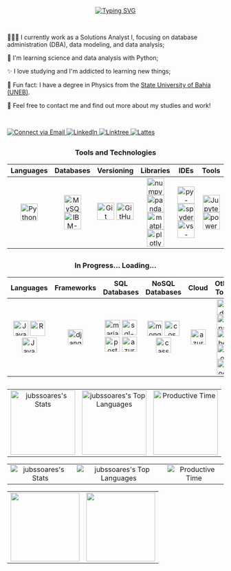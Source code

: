 <p align="center">
    <a href="https://git.io/typing-svg">
        <img src="https://readme-typing-svg.herokuapp.com?font=Fira+Code&weight=100&size=30&pause=1000&color=AE82CF&center=true&vCenter=true&random=false&width=1000&lines=Hello%2C+world!" alt="Typing SVG" />
    </a>
</p>


<br>

<p>👩🏻‍💻 I currently work as a Solutions Analyst I, focusing on database administration (DBA), data modeling, and data analysis;</p>
<p>🌱 I'm learning science and data analysis with Python;</p>
<p>✨ I love studying and I'm addicted to learning new things;</p>
<p>🔭 Fun fact: I have a degree in Physics from the <a href="https://portal.uneb.br/">State University of Bahia (UNEB)</a>.</p>
<p>💬 Feel free to contact me and find out more about my studies and work!</p>

<br>

<p>
  <a href="mailto:eujulianasilvasoares@gmail.com">
    <img src="https://img.shields.io/badge/-email-D14836?style=for-the-badge&logo=gmail&logoColor=white" alt="Connect via Email" />
  </a>
  <a href="https://www.linkedin.com/in/julianasilvasoares/">
    <img src="https://img.shields.io/badge/LinkedIn-0077B5?style=for-the-badge&logo=linkedin&logoColor=white" alt="LinkedIn" />
  </a>
  <a href="https://linktr.ee/jubssoares">
    <img src="https://img.shields.io/badge/linktree-39E09B?style=for-the-badge&logo=linktree&logoColor=white" alt="Linktree" />
  </a>
  <a href="http://lattes.cnpq.br/7348547730589925">
    <img src="https://img.shields.io/badge/-Lattes-lightblue?style=for-the-badge&logo=bookstack&logoColor=white" alt="Lattes" />
  </a>
</p>

<h2></h2>

<div align = "center">
   <h3>Tools and Technologies</h3>
<table>
  <thead>
    <tr>
      <th><strong>Languages</strong></th>
      <th><strong>Databases</strong></th>
      <th><strong>Versioning</strong></th>
      <th><strong>Libraries</strong></th>
      <th><strong>IDEs</strong></th>
      <th><strong>Tools</strong></th>
    </tr>
  </thead>
  <tbody>
    <tr>
      <td align="center"><img alt="Python" width="40" height="40" src="https://cdn.jsdelivr.net/gh/devicons/devicon/icons/python/python-original.svg" /></td>
      <td align="center">
        <img alt="MySQL" width="40" height="40" src="https://cdn.jsdelivr.net/gh/devicons/devicon/icons/mysql/mysql-original.svg" />
        <img alt="IBM-DB2" width="40" height="40" src="https://dbdb.io/media/logos/ibm-db2-vertical.svg" />
      </td>
      <td align="center">
        <img alt="Git" width="40" src="https://cdn.jsdelivr.net/gh/devicons/devicon@latest/icons/git/git-original.svg" />
        <img alt="GitHub" width="40" src="https://cdn.jsdelivr.net/gh/devicons/devicon@latest/icons/github/github-original.svg" />
      </td>
      <td align="center">
        <img alt="numpy" width="40" height="40" src="https://cdn.jsdelivr.net/gh/devicons/devicon@latest/icons/numpy/numpy-original.svg" />
        <img alt="pandas" width="40" height="40" src="https://cdn.jsdelivr.net/gh/devicons/devicon@latest/icons/pandas/pandas-original.svg" />
        <img alt="matplotlib" width="40" height="40" src="https://cdn.jsdelivr.net/gh/devicons/devicon@latest/icons/matplotlib/matplotlib-original.svg" />
        <img alt="plotly" width="40" height="40" src="https://cdn.jsdelivr.net/gh/devicons/devicon@latest/icons/plotly/plotly-original.svg" />
      </td>
      <td align="center">
        <img alt="py-charm" width="40" height="40" src="https://cdn.jsdelivr.net/gh/devicons/devicon@latest/icons/pycharm/pycharm-original.svg" />
        <img alt="spyder" width="40" height="40" src="https://cdn.jsdelivr.net/gh/devicons/devicon@latest/icons/spyder/spyder-original.svg" />
        <img alt="vs-code" width="40" height="40" src="https://cdn.jsdelivr.net/gh/devicons/devicon@latest/icons/vscode/vscode-original.svg" />
      </td>
      <td align="center">
        <img alt="Jupyter" width="40" height="40" src="https://cdn.jsdelivr.net/gh/devicons/devicon@latest/icons/jupyter/jupyter-original.svg" />
        <img alt="power-bi" width="40" height="40" src="https://github.com/microsoft/PowerBI-Icons/blob/main/SVG/Power-BI.svg" />
      </td>
    </tr>
  </tbody>
</table>

<h2></h2>

<div align = "center">
   <h3>In Progress... Loading...</h3>
   <table>
  <thead>
    <tr>
      <th><strong>Languages</strong></th>
      <th><strong>Frameworks</strong></th>
      <th><strong>SQL Databases</strong></th>
      <th><strong>NoSQL Databases</strong></th>
      <th><strong>Cloud</strong></th>
      <th><strong>Other Tools</strong></th>
    </tr>
  </thead>
  <tbody>
    <tr>
      <td align="center">
        <img alt="Java" width="35" height="35" src="https://cdn.jsdelivr.net/gh/devicons/devicon/icons/java/java-original.svg" />
        <img alt="R" width="35" height="35" src="https://cdn.jsdelivr.net/gh/devicons/devicon@latest/icons/r/r-original.svg" />
        <img alt="JavaScript" width="35" height="35" src="https://cdn.jsdelivr.net/gh/devicons/devicon@latest/icons/javascript/javascript-original.svg" />
      </td>
      <td align="center">
        <img alt="django" width="35" height="35" src="https://cdn.jsdelivr.net/gh/devicons/devicon/icons/django/django-plain.svg" />
      </td>
      <td align="center">
        <img alt="maria-db" width="35" height="35" src="https://cdn.jsdelivr.net/gh/devicons/devicon@latest/icons/mariadb/mariadb-original.svg" />
        <img alt="sql-lite" width="35" height="35" src="https://cdn.jsdelivr.net/gh/devicons/devicon@latest/icons/sqlite/sqlite-original.svg" />
        <img alt="postgree-sql" width="35" height="35" src="https://cdn.jsdelivr.net/gh/devicons/devicon@latest/icons/postgresql/postgresql-original.svg" />
        <img alt="azure-sql-db" width="35" height="35" src="https://cdn.jsdelivr.net/gh/devicons/devicon@latest/icons/azuresqldatabase/azuresqldatabase-original.svg" />
      </td>
      <td align="center">
        <img alt="mongo-db" width="35" height="35" src="https://cdn.jsdelivr.net/gh/devicons/devicon@latest/icons/mongodb/mongodb-plain.svg" />
        <img alt="cosmos-db" width="35" height="35" src="https://cdn.jsdelivr.net/gh/devicons/devicon@latest/icons/cosmosdb/cosmosdb-original.svg" />
        <img alt="cassandra" width="35" height="35" src="https://cdn.jsdelivr.net/gh/devicons/devicon@latest/icons/cassandra/cassandra-original.svg" />
      </td>
      <td align="center">
        <img alt="azure" width="35" height="35" src="https://cdn.jsdelivr.net/gh/devicons/devicon@latest/icons/azure/azure-original.svg" />
      </td>
      <td align="center">
        <img alt="arduino" width="35" height="35" src="https://cdn.jsdelivr.net/gh/devicons/devicon@latest/icons/arduino/arduino-original.svg" />
        <img alt="apache-spark" width="35" height="35" src="https://cdn.jsdelivr.net/gh/devicons/devicon@latest/icons/apachespark/apachespark-original.svg" />
        <img alt="dbeaver" width="35" height="35" src="https://cdn.jsdelivr.net/gh/devicons/devicon@latest/icons/dbeaver/dbeaver-original.svg" />
        <img alt="json" width="35" height="35" src="https://cdn.jsdelivr.net/gh/devicons/devicon@latest/icons/json/json-original.svg" />
        <img alt="docker" width="35" height="35" src="https://cdn.jsdelivr.net/gh/devicons/devicon@latest/icons/docker/docker-plain.svg" />
      </td>
    </tr>
  </tbody>
</table>
          
 </div>

<h2></h2>


<table>
  <tr>
    <td align="center">
      <img src="https://github-readme-stats.vercel.app/api?username=jubssoares&theme=material-palenight&show_icons=true&hide_border=true&count_private=false" alt="jubssoares's Stats" height="150 px" />
    </td>
    <td align="center">
      <img src="https://github-readme-stats.vercel.app/api/top-langs/?username=jubssoares&theme=material-palenight&show_icons=true&hide_border=true&layout=compact" alt="jubssoares's Top Languages" height="150 px" />
    </td>
    <td align="center">
      <img src="http://github-profile-summary-cards.vercel.app/api/cards/productive-time?username=jubssoares&theme=material_palenight&utcOffset=-3" alt="Productive Time" height="150 px" />
    </td>
  </tr>
</table>

<table>
  <tr>
    <td align="center">
      <img src="https://github-readme-stats.vercel.app/api?username=jubssoares&theme=material-palenight&show_icons=true&hide_border=true&count_private=false" alt="jubssoares's Stats" />
    </td>
    <td align="center">
      <img src="https://github-readme-stats.vercel.app/api/top-langs/?username=jubssoares&theme=material-palenight&show_icons=true&hide_border=true&layout=compact" alt="jubssoares's Top Languages"  />
    </td>
    <td align="center">
      <img src="http://github-profile-summary-cards.vercel.app/api/cards/productive-time?username=jubssoares&theme=material_palenight&utcOffset=-3" alt="Productive Time" />
    </td>
  </tr>
</table>

<table>
  <tr>
    <td align="center">
      <img src="http://github-profile-summary-cards.vercel.app/api/cards/profile-details?username=jubssoares&theme=material_palenight" height="160 px" />
    </td>
    <td align="center">
      <img src="https://github-readme-streak-stats.herokuapp.com/?user=jubssoares&theme=material-palenight&hide_border=true" height="160 px" />
    </td>
  </tr>
</table>
